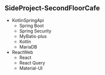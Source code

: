 ## SideProject-SecondFloorCafe

+ KotlinSpringApi
  + Spring Boot
  + Spring Security
  + MyBatis-plus
  + Kotlin
  + MariaDB
+ ReactWeb
  + React
  + React Query
  + Material-UI
